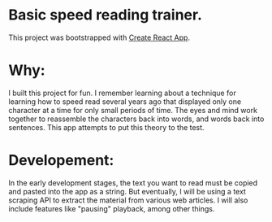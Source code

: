 # Basic speed reading trainer.

This project was bootstrapped with [Create React App](https://github.com/facebook/create-react-app).

# Why:

I built this project for fun. I remember learning about a technique for learning how to speed read several years ago that displayed only one character at a time for only small periods of time. The eyes and mind work together to reassemble the characters back into words, and words back into sentences. This app attempts to put this theory to the test.

# Developement:

In the early development stages, the text you want to read must be copied and pasted into the app as a string. But eventually, I will be using a text scraping API to extract the material from various web articles. I will also include features like "pausing" playback, among other things.